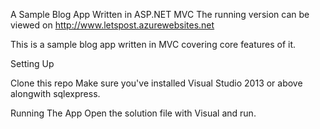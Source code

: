 A Sample Blog App Written in ASP.NET MVC
The running version can be viewed on http://www.letspost.azurewebsites.net

This is a sample blog app written in MVC covering core features of it.

Setting Up

Clone this repo
Make sure you've installed Visual Studio 2013 or above alongwith sqlexpress.

Running The App
Open the solution file with Visual and run. 
